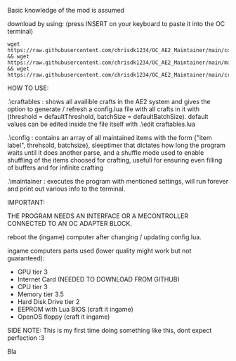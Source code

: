 Basic knowledge of the mod is assumed

download by using: (press INSERT on your keyboard to paste it into the OC terminal)
 ```
wget https://raw.githubusercontent.com/chrisdk1234/OC_AE2_Maintainer/main/config.lua && wget https://raw.githubusercontent.com/chrisdk1234/OC_AE2_Maintainer/main/maintainer.lua && wget https://raw.githubusercontent.com/chrisdk1234/OC_AE2_Maintainer/main/craftables.lua
 ```

HOW TO USE:

.\craftables : shows all availible crafts in the AE2 system and gives the option to generate / refresh a config.lua file with all crafts in it with (threshold = defaultThreshold, batchSize = defaultBatchSize).
default values can be edited inside the file itself with .\edit craftables.lua

.\config : contains an array of all maintained items with the form {"item label", threhsold, batchsize}, sleeptimer that dictates how long the program waits until it does another parse, and a shuffle mode used to enable shuffling of the items choosed for crafting, usefull for ensuring even filling of buffers and for infinite crafting

.\maintainer : executes the program with mentioned settings, will run forever and print out various info to the terminal.

IMPORTANT:

THE PROGRAM NEEDS AN INTERFACE OR A MECONTROLLER CONNECTED TO AN OC ADAPTER BLOCK.

reboot the (ingame) computer after changing / updating config.lua.

ingame computers parts used (lower quality might work but not guaranteed):
- GPU tier 3
- Internet Card (NEEDED TO DOWNLOAD FROM GITHUB)
- CPU tier 3
- Memory tier 3.5
- Hard Disk Drive tier 2
- EEPROM with Lua BIOS (craft it ingame)
- OpenOS floppy (craft it ingame)

SIDE NOTE: This is my first time doing something like this, dont expect perfection :3

Bla 


